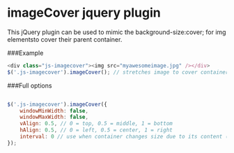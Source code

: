 imageCover jquery plugin
========================

This jQuery plugin can be used to mimic the background-size:cover; for img elementsto cover their parent container.

###Example

```javascript
<div class="js-imagecover"><img src="myawesomeimage.jpg" /></div>
$('.js-imagecover').imageCover(); // stretches image to cover container
```

###Full options
```javascript

$('.js-imagecover').imageCover({
	windowMinWidth: false,
	windowMaxWidth: false,
	vAlign: 0.5, // 0 = top, 0.5 = middle, 1 = bottom
	hAlign: 0.5, // 0 = left, 0.5 = center, 1 = right
	interval: 0 // use when container changes size due to its content (usulaly due to other images)
});

```
